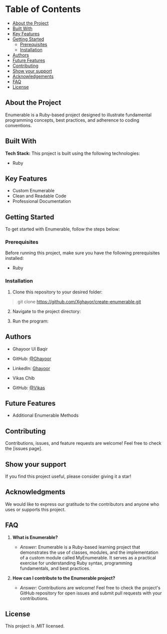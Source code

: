 # Table of Contents
- [About the Project](#about-the-project)
- [Built With](#built-with)
- [Key Features](#key-features)
- [Getting Started](#getting-started)
  - [Prerequisites](#prerequisites)
  - [Installation](#installation)
- [Authors](#authors)
- [Future Features](#future-features)
- [Contributing](#contributing)
- [Show your support](#show-your-support)
- [Acknowledgements](#acknowledgements)
- [FAQ](#faq)
- [License](#license)

## About the Project
Enumerable is a Ruby-based project designed to illustrate fundamental programming concepts, best practices, and adherence to coding conventions.

## Built With
**Tech Stack:** This project is built using the following technologies:
- Ruby

## Key Features
- Custom Enumerable
- Clean and Readable Code
- Professional Documentation

## Getting Started
To get started with Enumerable, follow the steps below:

### Prerequisites
Before running this project, make sure you have the following prerequisites installed:
- Ruby

### Installation
1. Clone this repository to your desired folder:

> git clone https://github.com/Xghayor/create-enumerable.git

2. Navigate to the project directory:

3. Run the program:



## Authors
- Ghayoor Ul Baqir
- GitHub: [@Ghayoor](https://github.com/Xghayor)
- LinkedIn: [Ghayoor](linkedin\in\ghayoorulbaqir)

- Vikas Chib
- GitHub: [@Vikas](https://github.com/vikas924)


## Future Features
- Additional Enumerable Methods

## Contributing
Contributions, issues, and feature requests are welcome! Feel free to check the [issues page].

## Show your support
If you find this project useful, please consider giving it a star!

## Acknowledgments
We would like to express our gratitude to the contributors and anyone who uses or supports this project.

## FAQ

1. **What is Enumerable?**
   - *Answer:* Enumerable is a Ruby-based learning project that demonstrates the use of classes, modules, and the implementation of a custom module called MyEnumerable. It serves as a practical exercise for understanding Ruby syntax, programming fundamentals, and best practices.

2. **How can I contribute to the Enumerable project?**
   - *Answer:* Contributions are welcome! Feel free to check the project's GitHub repository for open issues and submit pull requests with your contributions.


## License
This project is .MIT licensed.
